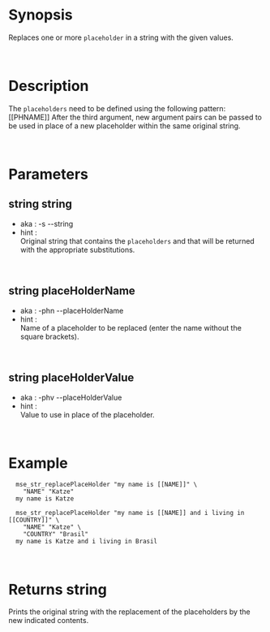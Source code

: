 # Synopsis

Replaces one or more `placeholder` in a string with the given values.



&nbsp;

# Description

The `placeholders` need to be defined using the following pattern: [[PHNAME]]
After the third argument, new argument pairs can be passed to be used in place 
of a new placeholder within the same original string.



&nbsp;

# Parameters

## string string

- aka       : -s --string
- hint      :  
  Original string that contains the `placeholders` and that will be returned 
  with the appropriate substitutions.

&nbsp;


## string placeHolderName

- aka       : -phn --placeHolderName
- hint      :  
  Name of a placeholder to be replaced (enter the name without the square 
  brackets).

&nbsp;


## string placeHolderValue

- aka       : -phv --placeHolderValue
- hint      :  
  Value to use in place of the placeholder.

&nbsp;



# Example

``` shell
  mse_str_replacePlaceHolder "my name is [[NAME]]" \
    "NAME" "Katze"
  my name is Katze

  mse_str_replacePlaceHolder "my name is [[NAME]] and i living in [[COUNTRY]]" \
    "NAME" "Katze" \
    "COUNTRY" "Brasil"
  my name is Katze and i living in Brasil
```


&nbsp;

# Returns string

Prints the original string with the replacement of the placeholders by the new 
indicated contents.